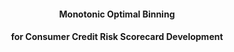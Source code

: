 
#### <p align="center"> Monotonic Optimal Binning </p>
#### <center>  for Consumer Credit Risk Scorecard Development </center>
